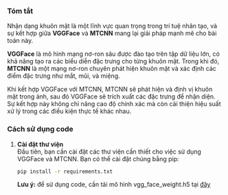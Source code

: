 ### Tóm tắt

Nhận dạng khuôn mặt là một lĩnh vực quan trọng trong trí tuệ nhân tạo, và sự kết hợp giữa **VGGFace** và **MTCNN** mang lại giải pháp mạnh mẽ cho bài toán này. 

**VGGFace** là mô hình mạng nơ-ron sâu được đào tạo trên tập dữ liệu lớn, có khả năng tạo ra các biểu diễn đặc trưng cho từng khuôn mặt. Trong khi đó, **MTCNN** là một mạng nơ-ron chuyên phát hiện khuôn mặt và xác định các điểm đặc trưng như mắt, mũi, và miệng.

Khi kết hợp VGGFace với MTCNN, MTCNN sẽ phát hiện và định vị khuôn mặt trong ảnh, sau đó VGGFace sẽ trích xuất các đặc trưng để nhận diện. Sự kết hợp này không chỉ nâng cao độ chính xác mà còn cải thiện hiệu suất xử lý trong các điều kiện thực tế khác nhau.

### Cách sử dụng code

1. **Cài đặt thư viện**  
   Đầu tiên, bạn cần cài đặt các thư viện cần thiết cho việc sử dụng VGGFace và MTCNN. Bạn có thể cài đặt chúng bằng pip:

   ```bash
   pip install -r requirements.txt
   ```
   **Lưu ý:** để sử dụng code, cần tải mô hình vgg_face_weight.h5 tại [đây]([URL](https://drive.google.com/file/d/1xhZue6xMcQ-ZWyvv-deiVMMex8cphuUx/view?usp=sharing))
 
